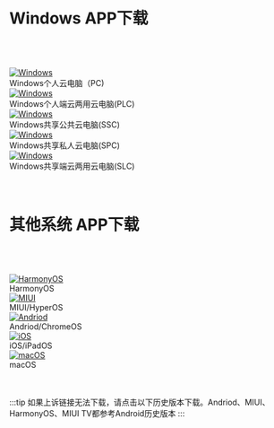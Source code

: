# Windows APP下载  

<br/>
<br/>
<br/>
<div class="image-container">
  <div>
    <a href="/download/CEC_PC.exe">
      <img src="/images/Windows.svg" alt="Windows">
    </a>
    <figcaption>Windows个人云电脑（PC)</figcaption>
  </div>
  
  <div>
    <a href="/download/CEC_PLC.exe">
      <img src="/images/Windows.svg" alt="Windows">
    </a>
    <figcaption>Windows个人端云两用云电脑(PLC)</figcaption>
  </div>

  <div>
    <a href="/download/CEC_SSC.exe">
      <img src="/images/Windows.svg" alt="Windows">
    </a>
    <figcaption>Windows共享公共云电脑(SSC)</figcaption>
  </div>

  <div>
    <a href="/download/CEC_SPC.exe">
      <img src="/images/Windows.svg" alt="Windows">
    </a>
    <figcaption>Windows共享私人云电脑(SPC)</figcaption>
  </div>

  <div>
    <a href="/download/CEC_PLC.exe">
      <img src="/images/Windows.svg" alt="Windows">
    </a>
    <figcaption>Windows共享端云两用云电脑(SLC)</figcaption>
  </div>


</div>

<br/>
<br/>


# 其他系统 APP下载  

<br/>
<br/>
<br/>
<div class="image-container">
  
  <!--
  <div>
    <a href="https://apps.microsoft.com/store/detail/microsoft-%E8%BF%9C%E7%A8%8B%E6%A1%8C%E9%9D%A2/9WZDNCRFJ3PS">
      <img src="/images/Windows.svg" alt="Windows">
    </a>
    <figcaption>Windows</figcaption>
  </div>
  -->

  
  <div>
    <a href="/download/Remote_Desktop.apk">
      <img src="/images/HarmonyOS.svg" alt="HarmonyOS">
    </a>
    <figcaption>HarmonyOS</figcaption>
  </div>
  <div>
    <a href="/download/Remote_Desktop.apk">
      <img src="/images/MIUI.svg" alt="MIUI">
    </a>
    <figcaption>MIUI/HyperOS</figcaption> 
  </div>
  <div>
    <a href="/download/Remote_Desktop.apk">
      <img src="/images/Andriod.svg" alt="Andriod">
    </a>
    <figcaption>Andriod/ChromeOS</figcaption>
  </div>


  <div>
    <a href="https://apps.apple.com/cn/app/microsoft-yuan-cheng-zhuo/id714464092">
      <img src="/images/iOS.svg" alt="iOS">
    </a>
    <figcaption>iOS/iPadOS</figcaption>
  </div>
  <div>
    <a href="https://apps.apple.com/us/app/microsoft-remote-desktop/id1295203466">
      <img src="/images/macOS.svg" alt="macOS">
    </a>
    <figcaption>macOS</figcaption>
  </div>

</div>

<br/>
<br/>


:::tip
如果上诉链接无法下载，请点击以下历史版本下载。Andriod、MIUI、HarmonyOS、MIUI TV都参考Android历史版本 
:::


<br/>
<br/>

<!--

### Windows历史版本

* [Windows 11](https://tx.cec.cc/RDWeb/Pages/downloads/Microsoft_Remote_Desktop_for_Windows.AppxBundle)
* [Windows 10](https://tx.cec.cc/RDWeb/Pages/downloads/Microsoft_Remote_Desktop_for_Windows.zip)

:::tip
如果初次运行无法正常启动APP，则需要翻墙运行一次即可
:::

### Android历史版本
* [Andriod/ChromeOS](https://play.google.com/store/apps/details?id=com.microsoft.rdc.androidx&pli=1) 注：此链接为Google市场，国内用户请点击以下链接下载 
* [Andriod 9.0+](https://tx.cec.cc/RDWeb/Pages/downloads/Microsoft_Remote_Desktop_for_Andriod9.0.apk)
* [Andriod 8.0+](https://tx.cec.cc/RDWeb/Pages/downloads/Microsoft_Remote_Desktop_for_Andriod8.0.apk)
* [Andriod 7.0+](https://tx.cec.cc/RDWeb/Pages/downloads/Microsoft_Remote_Desktop_for_Andriod7.0.apk)
* [Andriod 6.0+](https://tx.cec.cc/RDWeb/Pages/downloads/Microsoft_Remote_Desktop_for_Andriod6.0.apk)
* [Andriod 6.0+旧版兼容版](https://tx.cec.cc/RDWeb/Pages/downloads/Microsoft_Remote_Desktop_for_Andriod_Old.apk)
* [Andriod 4.0+](https://tx.cec.cc/RDWeb/Pages/downloads/Microsoft_Remote_Desktop_for_Andriod4.0.apk)
-->




